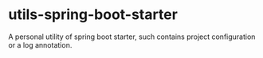 # utils-spring-boot-starter
A personal utility of spring boot starter, such contains project configuration or a log annotation.
